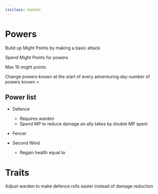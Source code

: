 ```yaml
---
cssclass: kanban
---
```

# Powers

Build up Might Points by making a basic attack

Spend Might Points for powers

Max 10 might points

Change powers known at the start of every adventuring day
number of powers known = 

## Power list
-	Defence
	-	Requires warden
	-	Spend MP to reduce damage an ally takes by double MP spent
-	Fencer
	
-	Second Wind
	-	Regain health equal to 

# Traits
Adjust warden to make defence rolls easier instead of damage reduction